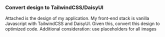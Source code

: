 ### Convert design to TailwindCSS/DaisyUI
Attached is the design of my application. My front-end stack is vanilla Javascript with TailwindCSS and DaisyUI. Given this, convert this design to optimized code. Additional consideration: use placeholders for all images